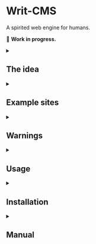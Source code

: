 # Writ-CMS

A spirited web engine for humans.

🚧 **Work in progress.**

<details>
<summary><h2>The idea</h2></summary>

When I'm writing a blog post, I want to deal with the least amount of software complexity.

- I should be able to compose freeform html, rich text and markdown
- I should be able to just use GUI from start to end
- I should be able to organize categories, posts and pages using folders and text files
- I should get automated index pages, pagination, sitemap, rss, search etc. without touching code
- I should be able to easily customize it
- I should be able to use it without remembering much
- Importantly, **everyone** also should be able to do all of the those.
</details>
<details>
<summary><h2>Example sites</h2></summary>

Currently, only I'm using this system. Have a look at:

- A simple writ project: https://github.com/scriptype/writ
- The default frontend: https://writ.enes.in
</details>
<details>
<summary><h2>Warnings</h2></summary>

- This software is not ready for production use and, therefore, cannot be held accountable for any loss of value.
  - It is generally advised to use [git](https://git-scm.com/doc) in text-heavy personal projects, such as a website, to avoid content loss.
</details>
<details>
<summary><h2>Usage</h2></summary>

### 1) Name your site
```sh
mkdir "All about trees"
cd "All about trees"
```

### 2) Create a post
```sh
echo "Pines are nice" > hello.txt
```

### 3) Preview & live edit
```sh
writ start
```
</details>
<details>
<summary><h2>Installation</h2></summary>

```sh
npm install -g scriptype/writ-cms
```
</details>
<details>
<summary><h2>Manual</h2></summary>

### Entry formats

- Any text file (.txt, .md, .markdown, .hbs, .html).
- Live WYSIWYG editor

### Categories

1) Create a folder

Folder name can be human readable and it will be used as the display name.

### Posts

Create a new uncategorized post:
1) Create a text file

Create a categorized post:
1) Go to a category folder
2) Create a text file inside the folder

Create a foldered post:
1) Go to a category folder
2) Create a folder inside the category
3) Create a text file with name "index" or "post". e.g index.md, post.txt

Human readable name of the folder will be the post title.

If the post needs static resources, such as photos, they can be kept in the same
folder as the post.

A post file can look like this:

```
My new post starts like this.

And it ends like this.
```

You can also add metadata like this at the beginning of a post file
```
---
type: text-post
date: 2023-01-05, 01:57
tags: bananas, books
musiclist:
 - Your favorite artist - A song
---
My new post starts like this.

And it ends like this.
```

"musiclist" is displayed at the end of the post when it's rendered.

### Subpages

1) Create a folder named "pages"
2) Create a text file inside the folder

You can use a different folder for pages by adding this to `settings.json`:

```
"pagesDirectory": "my-different-pages-folder"
```

### Static assets

1) Create a folder named "assets"
2) Put any static assets into this folder

You can use a different folder for assets by adding this to `settings.json`:

```
"assetsDirectory": "my-different-assets-folder"
```
</details>
